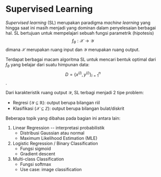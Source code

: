 # Supervised Learning

*Supervised learning* (SL) merupakan paradigma *machine learning* yang hingga saat ini masih menjadi yang dominan dalam penyelesaian berbagai hal. 
SL bertujuan untuk mempelajari sebuah fungsi parametrik (hipotesis)
$$
f_\theta : \mathcal{X} \rightarrow \mathcal{Y}
$$
dimana $\mathcal{X}$ merupakan ruang input dan $\mathcal{Y}$ merupakan ruang output.

Terdapat berbagai macam algoritma SL untuk mencari bentuk optimal dari $f_\theta$ yang belajar dari suatu himpunan data: $$D = \{x^{(i)}, y^{(i)}\}_{i=1}^n$$.

Dari karakteristik ruang output $\mathcal{Y}$, SL terbagi menjadi 2 tipe problem:
- Regresi ($\mathcal{Y} \subseteq \mathbb{R}$): output berupa bilangan riil
- Klasifikasi ($\mathcal{X} \subseteq \mathbb{Z}$): output berupa bilangan bulat/diskrit

Beberapa topik yang dibahas pada bagian ini antara lain:

1. Linear Regression -- interpretasi probabilistik
    - Distribusi Gaussian atau normal
    - Maximum Likelihood Estimation (MLE)
2. Logistic Regression / Binary Classification
    - Fungsi sigmoid
    - Gradient descent
3. Multi-class Classification
    - Fungsi softmax
    - Use case: image classification